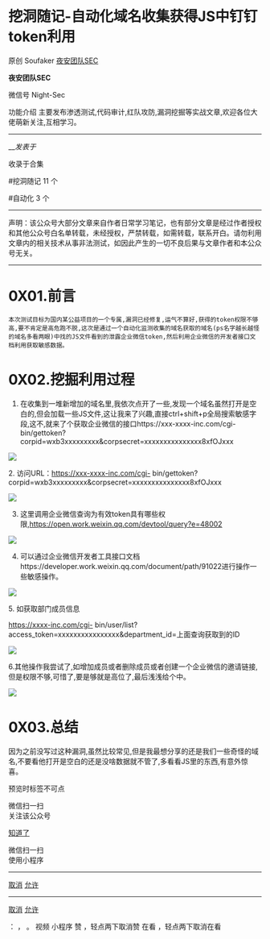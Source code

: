 #  挖洞随记-自动化域名收集获得JS中钉钉token利用

原创 Soufaker  [ 夜安团队SEC ](javascript:void\(0\);)

**夜安团队SEC** ![]()

微信号 Night-Sec

功能介绍 主要发布渗透测试,代码审计,红队攻防,漏洞挖掘等实战文章,欢迎各位大佬萌新关注,互相学习。

____

___发表于_

收录于合集

#挖洞随记 11 个

#自动化 3 个

* * *

声明：该公众号大部分文章来自作者日常学习笔记，也有部分文章是经过作者授权和其他公众号白名单转载，未经授权，严禁转载，如需转载，联系开白。请勿利用文章内的相关技术从事非法测试，如因此产生的一切不良后果与文章作者和本公众号无关。

* * *

# 0X01.前言

    本次测试目标为国内某公益项目的一个专属,漏洞已经修复,运气不算好,获得的token权限不够高,要不肯定是高危跑不脱,这次是通过一个自动化监测收集的域名获取的域名(ps名字越长越怪的域名多看两眼)中找的JS文件看到的泄露企业微信token,然后利用企业微信的开发者接口文档利用获取敏感数据。

# 0X02.挖掘利用过程

1.  在收集到一堆新增加的域名里,我依次点开了一些,发现一个域名虽然打开是空白的,但会加载一些JS文件,这让我来了兴趣,直接ctrl+shift+p全局搜索敏感字段,这不,就来了个获取企业微信的接口https://xxx-xxxx-inc.com/cgi-bin/gettoken?corpid=wxb3xxxxxxxxx&corpsecret=xxxxxxxxxxxxxxx8xfOJxxx

![](http://hk-proxy.gitwarp.com/https://raw.githubusercontent.com/tuchuang9/tc1/refs/heads/main/public/20230321231608.png)

  

2\.  访问URL：https://xxx-xxxx-inc.com/cgi-
bin/gettoken?corpid=wxb3xxxxxxxxx&corpsecret=xxxxxxxxxxxxxxx8xfOJxxx

![](http://hk-proxy.gitwarp.com/https://raw.githubusercontent.com/tuchuang9/tc1/refs/heads/main/public/20230321231636.png)

  

  

3.  这里调用企业微信查询为有效token具有哪些权限,https://open.work.weixin.qq.com/devtool/query?e=48002

![](http://hk-proxy.gitwarp.com/https://raw.githubusercontent.com/tuchuang9/tc1/refs/heads/main/public/20230321231637.png)

  

  

4. 可以通过企业微信开发者工具接口文档https://developer.work.weixin.qq.com/document/path/91022进行操作一些敏感操作。

![](http://hk-proxy.gitwarp.com/https://raw.githubusercontent.com/tuchuang9/tc1/refs/heads/main/public/20230321231639.png)

5\. 如获取部门成员信息

https://xxxx-inc.com/cgi-
bin/user/list?access_token=xxxxxxxxxxxxxxxx&department_id=上面查询获取到的ID

![](http://hk-proxy.gitwarp.com/https://raw.githubusercontent.com/tuchuang9/tc1/refs/heads/main/public/20230321231640.png)

  

6.其他操作我尝试了,如增加成员或者删除成员或者创建一个企业微信的邀请链接,但是权限不够,可惜了,要是够就是高位了,最后浅浅给个中。

![](http://hk-proxy.gitwarp.com/https://raw.githubusercontent.com/tuchuang9/tc1/refs/heads/main/public/20230321231642.png)

# 0X03.总结

因为之前没写过这种漏洞,虽然比较常见,但是我最想分享的还是我们一些奇怪的域名,不要看他打开是空白的还是没啥数据就不管了,多看看JS里的东西,有意外惊喜。

  

预览时标签不可点

微信扫一扫  
关注该公众号

[知道了](javascript:;)

微信扫一扫  
使用小程序

****

[取消](javascript:void\(0\);) [允许](javascript:void\(0\);)

****

[取消](javascript:void\(0\);) [允许](javascript:void\(0\);)

： ， 。   视频 小程序 赞 ，轻点两下取消赞 在看 ，轻点两下取消在看

